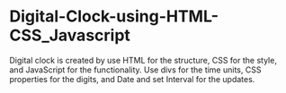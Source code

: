 # Digital-Clock-using-HTML-CSS_Javascript

Digital clock is created by use HTML for the structure, CSS for the style, and JavaScript for the functionality. Use divs for the time units, CSS properties for the digits, and Date and set Interval for the updates.
